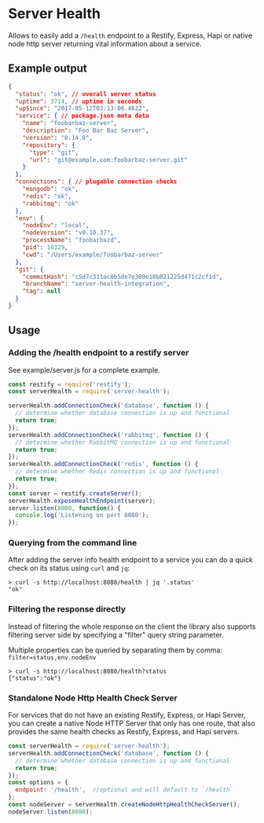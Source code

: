 # Server Health

Allows to easily add a `/health` endpoint to a Restify, Express, Hapi 
or native node http server returning vital information about a service.

## Example output

```json
{
  "status": "ok", // overall server status
  "uptime": 3714, // uptime in seconds
  "upSince": "2017-05-12T03:13:06.462Z",
  "service": { // package.json meta data
    "name": "foobarbaz-server",
    "description": "Foo Bar Baz Server",
    "version": "0.14.0",
    "repository": {
      "type": "git",
      "url": "git@example.com:foobarbaz-server.git"
    }
  },
  "connections": { // plugable connection checks
    "mongodb": "ok",
    "redis": "ok",
    "rabbitmq": "ok"
  },
  "env": {
    "nodeEnv": "local",
    "nodeVersion": "v0.10.37",
    "processName": "foobarbazd",
    "pid": 10329,
    "cwd": "/Users/example/foobarbaz-server"
  },
  "git": {
    "commitHash": "c5d7c311ac8b5de7e309e18b821225d471c2cf1d",
    "branchName": "server-health-integration",
    "tag": null
  }
}
```

## Usage

### Adding the /health endpoint to a restify server 

See example/server.js for a complete example.

```js
const restify = require('restify');
const serverHealth = require('server-health');

serverHealth.addConnectionCheck('database', function () {
  // determine whether database connection is up and functional
  return true;
});
serverHealth.addConnectionCheck('rabbitmq', function () {
  // determine whether RabbitMQ connection is up and functional
  return true;
});
serverHealth.addConnectionCheck('redis', function () {
  // determine whether Redis connection is up and functional
  return true;
});
const server = restify.createServer();
serverHealth.exposeHealthEndpoint(server);
server.listen(8080, function() {
  console.log('Listening on port 8080');
});
```

### Querying from the command line

After adding the server info health endpoint to a service you can do a quick check
on its status using `curl` and `jq`:  

```
> curl -s http://localhost:8080/health | jq '.status'
"ok"
```

### Filtering the response directly

Instead of filtering the whole response on the client the library also supports
filtering server side by specifying a "filter" query string parameter.  

Multiple properties can be queried by separating them by comma: `filter=status,env.nodeEnv`  

```
> curl -s http://localhost:8080/health?status
{"status":"ok"}
```

### Standalone Node Http Health Check Server

For services that do not have an existing Restify, Express, or Hapi Server, you can create a
native Node HTTP Server that only has one route, that also provides the same health
checks as Restify, Express, and Hapi servers.  

```javascript
const serverHealth = require('server-health');
serverHealth.addConnectionCheck('database', function () {
  // determine whether database connection is up and functional
  return true;
});
const options = {
  endpoint: '/health',  //optional and will default to `/health`
};
const nodeServer = serverHealth.createNodeHttpHealthCheckServer();
nodeServer.listen(8080);

```

